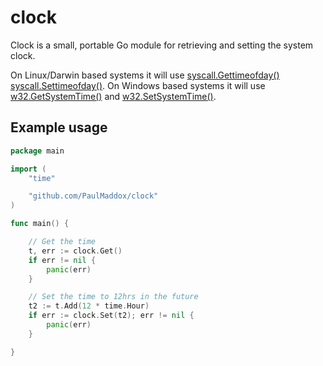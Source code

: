 # clock

Clock is a small, portable Go module for retrieving and setting the system clock.

On Linux/Darwin based systems it will use [syscall.Gettimeofday()](http://golang.org/pkg/syscall/#Gettimeofday) [syscall.Settimeofday()](http://golang.org/pkg/syscall/#Settimeofday). 
On Windows based systems it will use [w32.GetSystemTime()](http://msdn.microsoft.com/en-gb/library/windows/desktop/ms724390(v=vs.85).aspx) and [w32.SetSystemTime()](http://msdn.microsoft.com/en-gb/library/windows/desktop/ms724942(v=vs.85).aspx).

## Example usage

```go
package main

import (
	"time"

	"github.com/PaulMaddox/clock"
)

func main() {

    // Get the time
	t, err := clock.Get()
	if err != nil {
		panic(err)
	}

    // Set the time to 12hrs in the future
	t2 := t.Add(12 * time.Hour)
	if err := clock.Set(t2); err != nil {
		panic(err)
	}

}
```
